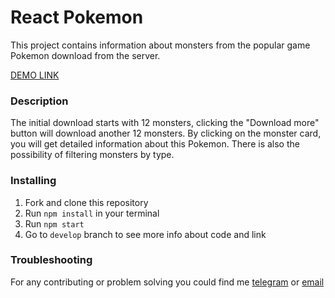 # React Pokemon

  This project contains information about monsters from the popular game Pokemon download from the server.

  [DEMO LINK](https://dmytromykoliv.github.io/react_pokemon/)

### Description

  The initial download starts with 12 monsters, clicking the "Download more" button will download another 12 monsters.
  By clicking on the monster card, you will get detailed information about this Pokemon. There is also the possibility of filtering monsters by type.

### Installing

1.  Fork and clone this repository
1.  Run `npm install` in your terminal
1.  Run `npm start`
1.  Go to `develop` branch to see more info about code and link

### Troubleshooting

For any contributing or problem solving you could find me [telegram](https://t.me/AmigoDelUA) or [email](dmytro.i.mykoliv@gmail.com)
